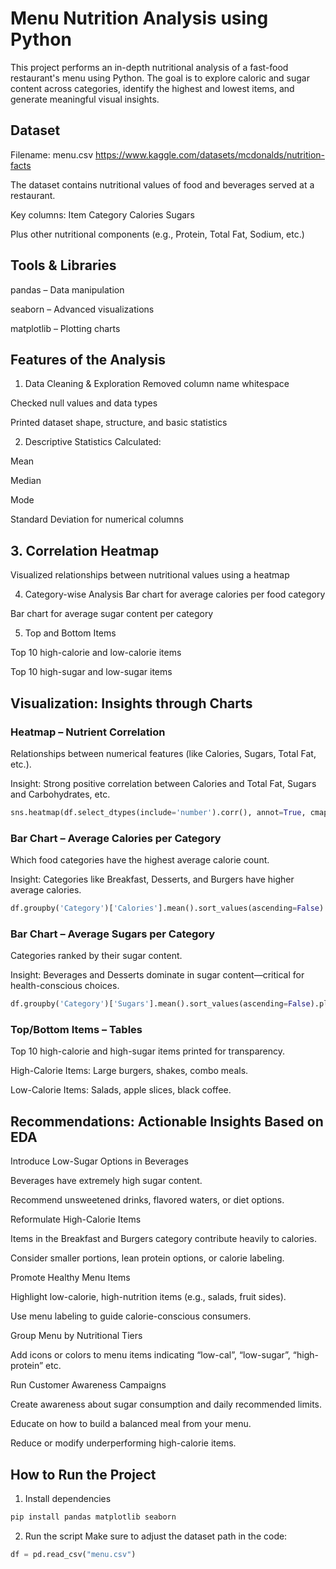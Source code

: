 # Menu Nutrition Analysis using Python
This project performs an in-depth nutritional analysis of a fast-food restaurant's menu using Python. The goal is to explore caloric and sugar content across categories, identify the highest and lowest items, and generate meaningful visual insights.

## Dataset
Filename: menu.csv
https://www.kaggle.com/datasets/mcdonalds/nutrition-facts

The dataset contains nutritional values of food and beverages served at a restaurant.

Key columns: Item  Category  Calories  Sugars

Plus other nutritional components (e.g., Protein, Total Fat, Sodium, etc.)

## Tools & Libraries
pandas – Data manipulation

seaborn – Advanced visualizations

matplotlib – Plotting charts

## Features of the Analysis
1. Data Cleaning & Exploration
Removed column name whitespace

Checked null values and data types

Printed dataset shape, structure, and basic statistics

2. Descriptive Statistics
Calculated:

Mean

Median

Mode

Standard Deviation for numerical columns

## 3. Correlation Heatmap
Visualized relationships between nutritional values using a heatmap

4. Category-wise Analysis
Bar chart for average calories per food category

Bar chart for average sugar content per category

5. Top and Bottom Items

Top 10 high-calorie and low-calorie items

Top 10 high-sugar and low-sugar items

## Visualization: Insights through Charts
### Heatmap – Nutrient Correlation
Relationships between numerical features (like Calories, Sugars, Total Fat, etc.).

Insight: Strong positive correlation between Calories and Total Fat, Sugars and Carbohydrates, etc.

```python
sns.heatmap(df.select_dtypes(include='number').corr(), annot=True, cmap='coolwarm')
```

### Bar Chart – Average Calories per Category
Which food categories have the highest average calorie count.

Insight: Categories like Breakfast, Desserts, and Burgers have higher average calories.

```python
df.groupby('Category')['Calories'].mean().sort_values(ascending=False).plot(kind='barh')
```
### Bar Chart – Average Sugars per Category
Categories ranked by their sugar content.

Insight: Beverages and Desserts dominate in sugar content—critical for health-conscious choices.

```python
df.groupby('Category')['Sugars'].mean().sort_values(ascending=False).plot(kind='barh')
```

### Top/Bottom Items – Tables
Top 10 high-calorie and high-sugar items printed for transparency.

High-Calorie Items: Large burgers, shakes, combo meals.

Low-Calorie Items: Salads, apple slices, black coffee.

## Recommendations: Actionable Insights Based on EDA
Introduce Low-Sugar Options in Beverages

Beverages have extremely high sugar content.

Recommend unsweetened drinks, flavored waters, or diet options.

Reformulate High-Calorie Items

Items in the Breakfast and Burgers category contribute heavily to calories.

Consider smaller portions, lean protein options, or calorie labeling.

Promote Healthy Menu Items

Highlight low-calorie, high-nutrition items (e.g., salads, fruit sides).

Use menu labeling to guide calorie-conscious consumers.

Group Menu by Nutritional Tiers

Add icons or colors to menu items indicating “low-cal”, “low-sugar”, “high-protein” etc.

Run Customer Awareness Campaigns

Create awareness about sugar consumption and daily recommended limits.

Educate on how to build a balanced meal from your menu.

Reduce or modify underperforming high-calorie items.

## How to Run the Project
1. Install dependencies
```bash
pip install pandas matplotlib seaborn
```

2. Run the script
Make sure to adjust the dataset path in the code:
```python
df = pd.read_csv("menu.csv")
```
